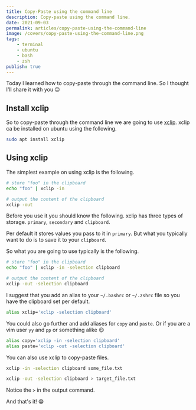 ```yaml
---
title: Copy-Paste using the command line
description: Copy-paste using the command line.
date: 2021-09-03
permalink: articles/copy-paste-using-the-command-line
image: /covers/copy-paste-using-the-command-line.png
tags: 
    - terminal
    - ubuntu
    - bash
    - zsh
publish: true
---
```


Today I learned how to copy-paste through the command line. So I thought I'll share it with you 😉

<!-- more -->

## Install xclip

So to copy-paste through the command line we are going to use [xclip](https://github.com/astrand/xclip). xclip ca be installed on ubuntu using the following.

```bash
sudo apt install xclip
```

## Using xclip

The simplest example on using xclip is the following.

```bash
# store "foo" in the clipboard
echo "foo" | xclip -in

# output the content of the clipboard
xclip -out
```

Before you use it you should know the following. xclip has three types of storage. `primary`, `secondary` and `clipboard`.

Per default it stores values you pass to it in `primary`. But what you typically want to do is to save it to your `clipboard`.

So what you are going to use typically is the following.

```bash
# store "foo" in the clipboard
echo "foo" | xclip -in -selection clipboard

# output the content of the clipboard
xclip -out -selection clipboard
```

I suggest that you add an alias to your `~/.bashrc` or `~/.zshrc` file so you have the clipboard set per default.

```bash
alias xclip='xclip -selection clipboard'
```

You could also go further and add aliases for `copy` and `paste`. Or if you are a vim user `yy` and `pp` or something alike 😉

```bash
alias copy='xclip -in -selection clipboard'
alias paste='xclip -out -selection clipboard'
```

You can also use xclip to copy-paste files.

```bash
xclip -in -selection clipboard some_file.txt

xclip -out -selection clipboard > target_file.txt
```

Notice the `>` in the output command.

And that's it! 😁